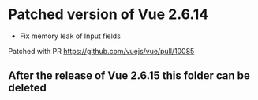 # Patched version of Vue 2.6.14
 - Fix memory leak of Input fields
 
Patched with PR https://github.com/vuejs/vue/pull/10085

## After the release of Vue 2.6.15 this folder can be deleted